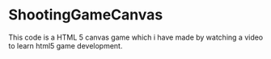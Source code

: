 # ShootingGameCanvas
This code is a HTML 5 canvas game which i have made by watching a video to learn html5 game development.
